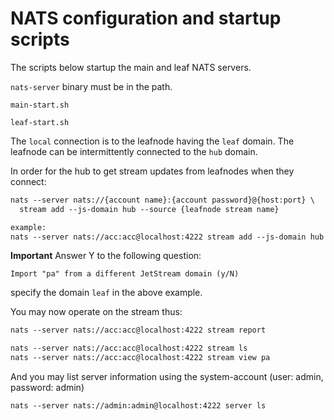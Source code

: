 # NATS configuration and startup scripts

The scripts below startup the main and leaf NATS servers.

`nats-server` binary must be in the path.

```
main-start.sh

leaf-start.sh
```

The `local` connection is to the leafnode having the `leaf` domain.
The leafnode can be intermittently connected to the `hub` domain.

In order for the hub to get stream updates from leafnodes when they connect:
```txt
nats --server nats://{account name}:{account password}@{host:port} \
  stream add --js-domain hub --source {leafnode stream name}

example:
nats --server nats://acc:acc@localhost:4222 stream add --js-domain hub --source pa
```

**Important** Answer Y to the following question:
```
Import "pa" from a different JetStream domain (y/N)
```

specify the domain `leaf` in the above example.


You may now operate on the stream thus:
```txt
nats --server nats://acc:acc@localhost:4222 stream report

nats --server nats://acc:acc@localhost:4222 stream ls
nats --server nats://acc:acc@localhost:4222 stream view pa
```

And you may list server information using the system-account (user: admin, password: admin)
```
nats --server nats://admin:admin@localhost:4222 server ls
```
